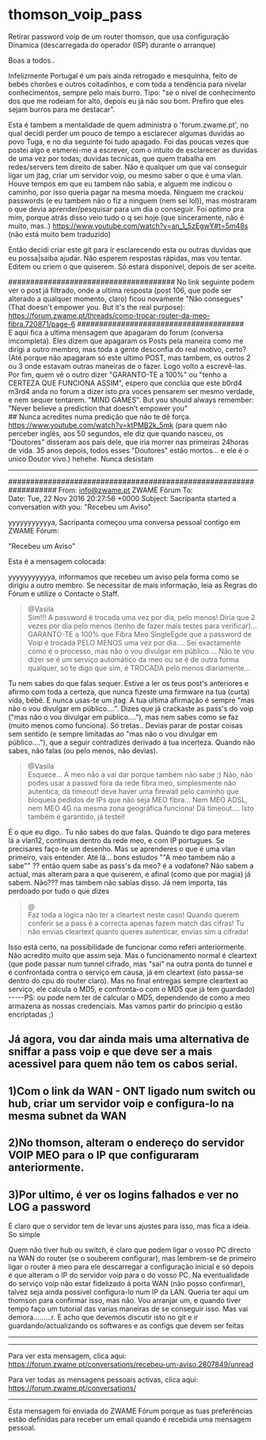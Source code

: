 # thomson_voip_pass
Retirar password voip de um router thomson, que usa configuração Dinamica (descarregada do operador (ISP) durante o arranque)

Boas a todos..

Infelizmente Portugal é um país ainda retrogado e mesquinha, feito de bebés chorões e outros coitadinhos,
e com toda a tendência para nivelar conhecimentos, sempre pelo mais burro. Tipo: "se o nivel de conhecimento
dos que me rodeiam for alto, depois eu já não sou bom. Prefiro que eles sejam burros para me destacar".

Esta é tambem a mentalidade de quem administra o 'forum.zwame.pt', no qual decidi perder um pouco de tempo a esclarecer algumas duvidas ao povo Tuga, e no dia seguinte foi tudo apagado. Foi das poucas vezes que postei algo e esmerei-me a escrever, com o intuito de esclarecer as duvidas de uma vez por todas; duvidas tecnicas, que quem trabalha em redes/servers tem direito de saber. Não é qualquer um que vai conseguir ligar um jtag, criar um servidor voip, ou mesmo saber o que é uma vlan. Houve tempos em que eu tambem não sabia, e alguem me indicou o caminho, por isso queria pagar na mesma moeda. Ninguem me crackou passwords (e eu tambem não o fiz a ninguem (nem sei lol)), mas mostraram o que devia aprender/pesquisar para um dia o conseguir. Foi optimo pra mim, porque atrás disso veio tudo o q sei hoje (que sinceramente, não é muito, mas..) https://www.youtube.com/watch?v=an_1_5zEgwY#t=5m48s (não está muito bem traduzido)


Então decidi criar este git para ir esclarecendo esta ou outras duvidas que eu possa|saiba ajudar. Não esperem respostas rápidas, mas vou tentar. Editem ou criem o que quiserem. Só estará disponivel, depois de ser aceite.


######################################
No link seguinte podem ver o post já filtrado, onde a ultima resposta (post 106, que pode ser alterado a qualquer momento, claro) ficou novamente "Não consegues" (That doesn't empower you. But it's the real purpose):
https://forum.zwame.pt/threads/como-trocar-router-da-meo-fibra.720871/page-6
######################################
<br>
E aqui fica a ultima mensagem que apagaram do forum (conversa imcompleta). Eles dizem que apagaram os Posts pela maneira como me dirigi a outro membro, mas toda a gente desconfia do real motivo, certo? (Até porque não apagaram só este ultimo POST, mas tambem, os outros 2 ou 3 onde estavam outras maneiras de o fazer. Logo volto a escrevê-las. Por fim, quem vê o outro dizer "GARANTO-TE a 100%" ou "tenho a CERTEZA QUE FUNCIONA ASSIM", espero que conclúa que este b0rd4 m3rd4 anda no forum a dizer isto pra voces pensarem ser mesmo verdade, e nem sequer tentarem. "MIND GAMES". But you should always remember:<br>
    "Never believe a prediction that doesn't empower you"                  <br>  ## Nunca acredites numa predição que não te dê força. <br>
      https://www.youtube.com/watch?v=ktPMB2k_5mk (para quem não perceber inglês, aos 50 segundos, ele diz que quando nasceu, os "Doutores" disseram aos pais dele, que iria morrer nas primeiras 24horas de vida. 35 anos depois, todos esses "Doutores" estão mortos... e ele é o unico Doutor vivo.) hehehe. Nunca desistam
<br>

----------------------------------------------------------------------
###################################################################
From: info@zwame.pt ZWAME Fórum 
To:  
Date: Tue, 22 Nov 2016 20:27:56 +0000 
Subject: Sacripanta started a conversation with you: "Recebeu um Aviso" 
 
yyyyyyyyyyya, Sacripanta começou uma conversa pessoal contigo em ZWAME Fórum:

"Recebeu um Aviso"

Esta é a mensagem colocada:

yyyyyyyyyyya, informamos que recebeu um aviso pela forma como se dirigiu a outro membro.
Se necessitar de mais informação, leia as Regras do Fórum e utilize o Contacte o Staff.


>@Vasila <br>
> Sim!!! A password é trocada uma vez por dia, pelo menos! Diria que 2 vezes por dia pelo menos (tenho de fazer mais testes para verificar)... GARANTO-TE a 100% que Fibra Meo SingleEgde que a password de Voip é trocada PELO MENOS uma vez por dia.... Sei exactamente como é o processo, mas não o vou divulgar em público.... Não te vou dizer se é um serviço automático da meo ou se é de outra forma qualquer, só te digo que sim, é TROCADA pelo menos diariamente...

Tu nem sabes do que falas sequer. Estive a ler os teus post's anteriores e afirmo com toda a certeza, que nunca fizeste uma firmware na tua (curta) vida, bébé. E nunca usas-te um jtag. A tua ultima afirmação é sempre "mas não o vou divulgar em público....". Dizes que já crackaste as pass's do voip ("mas não o vou divulgar em público...."), mas nem sabes como se faz (muito menos como funciona). Só tretas..
Devias parar de postar coisas sem sentido (e sempre limitadas ao "mas não o vou divulgar em público...."), que a seguir contradizes derivado á tua incerteza. Quando não sabes, não falas (ou pelo menos, não devias).

>@Vasila <br>
> Esquece... A meo não a vai dar porque também não sabe ;)
> Não, não podes usar a passwd fora da rede fibra meo, simplesmente não autentica, dá timeout! deve haver uma firewall pelo caminho que bloqueia pedidos de IPs que não seja MEO fibra... Nem MEO ADSL, nem MEO 4G na mesma zona geográfica funciona! Dá timeout.... Isto também é garantido, já testei!

É o que eu digo.. Tu não sabes do que falas. Quando te digo para meteres lá a vlan12, continuas dentro da rede meo, e com IP portugues. Se precisares faço-te um desenho. Mas se aprenderes o que é uma vlan primeiro, vais entender. Até lá... bons estudos
""A meo tambem não a sabe"" ?? então quem sabe as pass's da meo? é a vodafone? Não sabem a actual, mas alteram para a que quiserem, e afinal (como que por magia) já sabem. Não???  mas tambem não sabias disso. Já nem importa, tás perdoado por tudo o que dizes



>@ <br>
> Faz toda a lógica não ter a cleartext neste caso!
> Quando querem conferir se a pass é a correcta apenas fazem match das cifras!
> Tu não envias cleartext quanto queres autenticar, envias sim a cifrada!

Isso está certo, na possibilidade de funcionar como referi anteriormente. Não acredito muito que assim seja.
Mas o funcionamento normal é cleartext (que pode passar num tunnel cifrado, mas "sai" na outra ponta do tunnel e é confrontada contra o serviço em causa, já em cleartext (isto passa-se dentro do cpu do router claro). Mas no final entregas sempre cleartext ao serviço, ele calcula o MD5, e confronta-o com o MD5 que já tem guardado)     -----PS: ou pode nem ter de calcular o MD5, dependendo de como a meo armazena as nossas credenciais. Mas vamos partir do principio q estão encriptadas ;)


Já agora, vou dar ainda mais uma alternativa de sniffar a pass voip e que deve ser a mais acessivel para quem não tem os cabos serial. <br>
----------
1)Com o link da WAN - ONT ligado num switch ou hub, criar um servidor voip e configura-lo na mesma subnet da WAN<br>
----------
2)No thomson, alteram o endereço do servidor VOIP MEO para o IP que configuraram anteriormente.<br>
----------
3)Por ultimo, é ver os logins falhados e ver no LOG a password<br>
----------

É claro que o servidor tem de levar uns ajustes para isso, mas fica a ideia. So simple

Quem não tiver hub ou switch, é claro que podem ligar o vosso PC directo na WAN do router (se o souberem configurar), mas lembrem-se de primeiro ligar o router á meo para ele descarregar a configuração inicial e só depois é que alteram o IP do servidor voip para o do vosso PC. Na eventualidade do serviço voip não estar fidelizado á porta WAN (não posso confirmar), talvez seja ainda possivel configura-lo num IP da LAN. Queria ter aqui um thomson para confirmar isso, mas não. Vou arranjar um, e quando tiver tempo faço um tutorial das varias maneiras de se conseguir isso. Mas vai demora.........r.
E acho que devemos discutir isto no git e ir guardando/actualizando os softwares e as configs que devem ser feitas




----------
----------------------------------------------------------------------

Para ver esta mensagem, clica aqui:
https://forum.zwame.pt/conversations/recebeu-um-aviso.2807849/unread

Para ver todas as mensagens pessoais activas, clica aqui:
https://forum.zwame.pt/conversations/

----------------------------------------------------------------------

Esta mensagem foi enviada do ZWAME Fórum porque as tuas preferências estão definidas para receber um email quando é recebida uma mensagem pessoal.
